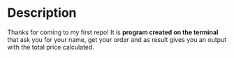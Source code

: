 # Description

Thanks for coming to my first repo! It is **program created on the terminal** that ask you for your name, get your order and as result gives you an output with the total price calculated.

